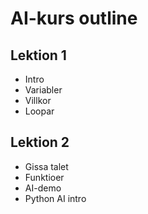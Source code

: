 # AI-kurs outline

## Lektion 1

- Intro
- Variabler
- Villkor
- Loopar

## Lektion 2

- Gissa talet
- Funktioer
- AI-demo
- Python AI intro